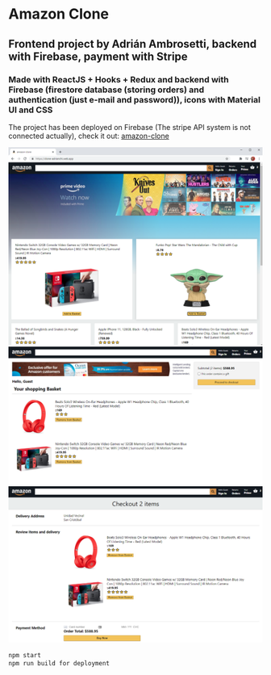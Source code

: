 # Amazon Clone

## Frontend project by Adrián Ambrosetti, backend with Firebase, payment with Stripe

### Made with ReactJS + Hooks + Redux and backend with Firebase (firestore database (storing orders) and authentication (just e-mail and password)), icons with Material UI and CSS

The project has been deployed on Firebase (The stripe API system is not connected actually), check it out: [amazon-clone](https://clone-adrianchi.web.app/)

![alt text](https://github.com/adrianetti/amazon-clone/blob/master/homepage-sc.png?raw=true)
![alt text](https://github.com/adrianetti/amazon-clone/blob/master/basket-sc.png?raw=true)
![alt text](https://github.com/adrianetti/amazon-clone/blob/master/paymentpage.sc.png?raw=true)

```
npm start
npm run build for deployment
```

